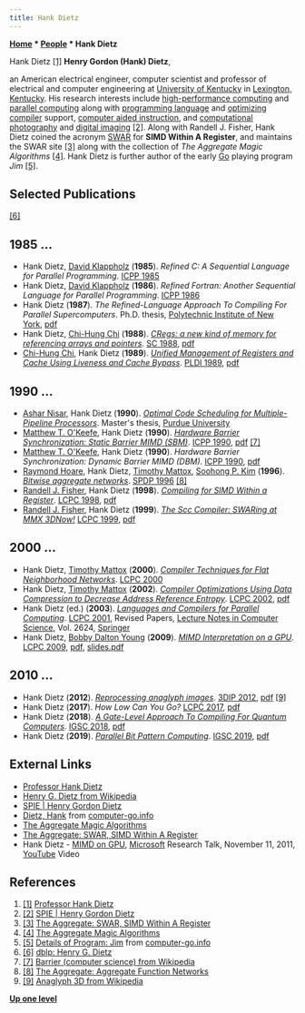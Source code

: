 ```yaml
---
title: Hank Dietz
---
```

**[Home](Home "Home") * [People](People "People") * Hank Dietz**

[](http://aggregate.org/hankd/) Hank Dietz <a id="cite-note-1" href="#cite-ref-1">[1]</a>
**Henry Gordon (Hank) Dietz**,

an American electrical engineer, computer scientist and professor of electrical and computer engineering at [University of Kentucky](https://en.wikipedia.org/wiki/University_of_Kentucky) in [Lexington, Kentucky](https://en.wikipedia.org/wiki/Lexington,_Kentucky).
His research interests include [high-performance computing](https://en.wikipedia.org/wiki/High-performance_computing) and [parallel computing](https://en.wikipedia.org/wiki/Parallel_computing) along with [programming language](Languages "Languages") and [optimizing compiler](https://en.wikipedia.org/wiki/Optimizing_compiler) support, [computer aided instruction](https://en.wikipedia.org/wiki/Educational_technology), and [computational photography](https://en.wikipedia.org/wiki/Computational_photography) and [digital imaging](https://en.wikipedia.org/wiki/Digital_imaging) <a id="cite-note-2" href="#cite-ref-2">[2]</a>.
Along with Randell J. Fisher, Hank Dietz coined the acronym [SWAR](SIMD_and_SWAR_Techniques "SIMD and SWAR Techniques") for **SIMD Within A Register**,
and maintains the SWAR site <a id="cite-note-3" href="#cite-ref-3">[3]</a> along with the collection of *The Aggregate Magic Algorithms* <a id="cite-note-4" href="#cite-ref-4">[4]</a>.
Hank Dietz is further author of the early [Go](Go "Go") playing program *Jim* <a id="cite-note-5" href="#cite-ref-5">[5]</a>.

## Selected Publications

<a id="cite-note-6" href="#cite-ref-6">[6]</a>

## 1985 ...

- Hank Dietz, [David Klappholz](https://dblp.uni-trier.de/pers/hd/k/Klappholz:David) (**1985**). *Refined C: A Sequential Language for Parallel Programming*. [ICPP 1985](https://dblp.uni-trier.de/db/conf/icpp/icpp1985.html)
- Hank Dietz, [David Klappholz](https://dblp.uni-trier.de/pers/hd/k/Klappholz:David) (**1986**). *Refined Fortran: Another Sequential Language for Parallel Programming*. [ICPP 1986](https://dblp.uni-trier.de/db/conf/icpp/icpp1986.html)
- Hank Dietz (**1987**). *The Refined-Language Approach To Compiling For Parallel Supercomputers*. Ph.D. thesis, [Polytechnic Institute of New York](https://en.wikipedia.org/wiki/New_York_University_Tandon_School_of_Engineering), [pdf](http://aggregate.org/REFINED/thesis.pdf)
- Hank Dietz, [Chi-Hung Chi](https://scholar.google.com.au/citations?user=lwwf1EoAAAAJ&hl=en) (**1988**). *[CRegs: a new kind of memory for referencing arrays and pointers](https://ieeexplore.ieee.org/document/44673)*. [SC 1988](https://dblp.uni-trier.de/db/conf/sc/sc1988.html), [pdf](http://aggregate.org/LAR/p360-dietz.pdf)
- [Chi-Hung Chi](https://scholar.google.com.au/citations?user=lwwf1EoAAAAJ&hl=en), Hank Dietz (**1989**). *[Unified Management of Registers and Cache Using Liveness and Cache Bypass](https://www.semanticscholar.org/paper/Unified-management-of-registers-and-cache-using-and-Chi-Dietz/3ab6a254e86715d8595e35bdc0ce92ec7e31294b)*. [PLDI 1989](https://dblp.uni-trier.de/db/conf/pldi/pldi89.html), [pdf](http://aggregate.org/LAR/p344-chi.pdf)

## 1990 ...

- [Ashar Nisar](https://dblp.uni-trier.de/pers/hd/n/Nisar:Ashar), Hank Dietz (**1990**). *[Optimal Code Scheduling for Multiple-Pipeline Processors](https://docs.lib.purdue.edu/ecetr/725/)*. Master's thesis, [Purdue University](https://en.wikipedia.org/wiki/Purdue_University)
- [Matthew T. O'Keefe](https://dblp.uni-trier.de/pers/hd/o/O=Keefe:Matthew_T=), Hank Dietz (**1990**). *[Hardware Barrier Synchronization: Static Barrier MIMD (SBM)](https://docs.lib.purdue.edu/ecetr/700/)*. [ICPP 1990](https://dblp.uni-trier.de/db/conf/icpp/icpp90-1.html), [pdf](https://pdfs.semanticscholar.org/5fac/16668a2c33784a060767e34e41df643f6abd.pdf) <a id="cite-note-7" href="#cite-ref-7">[7]</a>
- [Matthew T. O'Keefe](https://dblp.uni-trier.de/pers/hd/o/O=Keefe:Matthew_T=), Hank Dietz (**1990**). *Hardware Barrier Synchronization: Dynamic Barrier MIMD (DBM)*. [ICPP 1990](https://dblp.uni-trier.de/db/conf/icpp/icpp90-1.html), [pdf](https://docs.lib.purdue.edu/cgi/viewcontent.cgi?article=1705&context=ecetr)
- [Raymond Hoare](https://dblp.uni-trier.de/pers/hd/h/Hoare:Raymond_R=), Hank Dietz, [Timothy Mattox](https://dblp.uni-trier.de/pers/hd/m/Mattox:Timothy), [Soohong P. Kim](https://dblp.uni-trier.de/pers/hd/k/Kim:Soohong_P=) (**1996**). *[Bitwise aggregate networks](https://www.computer.org/csdl/proceedings-article/spdp/1996/76830306/12OmNzUgdez)*. [SPDP 1996](https://dblp.uni-trier.de/db/conf/spdp/spdp96.html) <a id="cite-note-8" href="#cite-ref-8">[8]</a>
- [Randell J. Fisher](https://dblp.uni-trier.de/pers/f/Fisher:Randall_J=.html), Hank Dietz (**1998**). *[Compiling for SIMD Within a Register](https://link.springer.com/chapter/10.1007/3-540-48319-5_19)*. [LCPC 1998](https://dblp.uni-trier.de/db/conf/lcpc/lcpc1998.html), [pdf](https://link.springer.com/chapter/10.1007/3-540-48319-5_19)
- [Randell J. Fisher](https://dblp.uni-trier.de/pers/f/Fisher:Randall_J=.html), Hank Dietz (**1999**). *[The Scc Compiler: SWARing at MMX 3DNow!](https://link.springer.com/chapter/10.1007%2F3-540-44905-1_25)* [LCPC 1999](https://dblp.uni-trier.de/db/conf/lcpc/lcpc1999.html), [pdf](http://aggregate.org/rfisher/Research/LCPC99/lcpc.final.pdf)

## 2000 ...

- Hank Dietz, [Timothy Mattox](https://dblp.uni-trier.de/pers/hd/m/Mattox:Timothy) (**2000**). *[Compiler Techniques for Flat Neighborhood Networks](https://link.springer.com/chapter/10.1007/3-540-45574-4_16)*. [LCPC 2000](https://dblp.uni-trier.de/db/conf/lcpc/lcpc2000.html)
- Hank Dietz, [Timothy Mattox](https://dblp.uni-trier.de/pers/hd/m/Mattox:Timothy) (**2002**). *[Compiler Optimizations Using Data Compression to Decrease Address Reference Entropy](https://link.springer.com/chapter/10.1007/11596110_9)*. [LCPC 2002](https://dblp.uni-trier.de/db/conf/lcpc/lcpc2002.html), [pdf](https://link.springer.com/chapter/10.1007/11596110_9)
- Hank Dietz (ed.) (**2003**). *[Languages and Compilers for Parallel Computing](https://link.springer.com/book/10.1007/3-540-35767-X)*. [LCPC 2001](https://dblp.org/db/conf/lcpc/lcpc2001), Revised Papers, [Lecture Notes in Computer Science](https://en.wikipedia.org/wiki/Lecture_Notes_in_Computer_Science), Vol. 2624, [Springer](https://en.wikipedia.org/wiki/Springer_Science%2BBusiness_Media)
- Hank Dietz, [Bobby Dalton Young](https://dblp.uni-trier.de/pers/hd/y/Young:Bobby_Dalton) (**2009**). *[MIMD Interpretation on a GPU](https://link.springer.com/chapter/10.1007/978-3-642-13374-9_5)*. [LCPC 2009](https://dblp.uni-trier.de/db/conf/lcpc/lcpc2009.html), [pdf](http://aggregate.ee.engr.uky.edu/EXHIBITS/SC09/mogsimlcpc09final.pdf), [slides.pdf](http://aggregate.org/GPUMC/mogsimlcpc09slides.pdf)

## 2010 ...

- Hank Dietz (**2012**). *[Reprocessing anaglyph images](https://www.spiedigitallibrary.org/conference-proceedings-of-spie/8290/1/Reprocessing-anaglyph-images/10.1117/12.912212.short?SSO=1)*. [3DIP 2012](https://dblp.uni-trier.de/db/conf/3dica/3dip2012.html), [pdf](http://aggregate.org/DIT/SPIEEI2012/spieei2012paper.pdf) <a id="cite-note-9" href="#cite-ref-9">[9]</a>
- Hank Dietz (**2017**). *How Low Can You Go?* [LCPC 2017](https://dblp.uni-trier.de/db/conf/lcpc/lcpc2017.html), [pdf](http://aggregate.org/EXHIBITS/SC18/hlcygslides.pdf)
- Hank Dietz (**2018**). *[A Gate-Level Approach To Compiling For Quantum Computers](https://ieeexplore.ieee.org/document/8752114)*. [IGSC 2018](https://dblp.uni-trier.de/db/conf/green/green2018.html), [pdf](http://aggregate.org/GLC/glacqc.pdf)
- Hank Dietz (**2019**). *[Parallel Bit Pattern Computing](https://ieeexplore.ieee.org/document/8957188)*. [IGSC 2019](https://dblp.uni-trier.de/db/conf/green/green2019.html), [pdf](http://aggregate.org/KREQC/igscc19.pdf)

## External Links

- [Professor Hank Dietz](http://aggregate.org/hankd/)
- [Henry G. Dietz from Wikipedia](https://en.wikipedia.org/wiki/Henry_G._Dietz)
- [SPIE | Henry Gordon Dietz](https://spie.org/profile/Henry.Dietz-31450?SSO=1)
- [Dietz, Hank](http://www.computer-go.info/db/operson.php?a=Dietz%2C+Hank) from [computer-go.info](http://www.computer-go.info/)
- [The Aggregate Magic Algorithms](http://aggregate.org/MAGIC/)
- [The Aggregate: SWAR, SIMD Within A Register](http://www.aggregate.org/SWAR/)
- Hank Dietz - [MIMD on GPU](https://www.microsoft.com/en-us/research/video/mimd-on-gpu/), [Microsoft](Microsoft "Microsoft") Research Talk, November 11, 2011, [YouTube](https://en.wikipedia.org/wiki/YouTube) Video

## References

1. <a id="cite-ref-1" href="#cite-note-1">[1]</a> [Professor Hank Dietz](http://aggregate.org/hankd/)
1. <a id="cite-ref-2" href="#cite-note-2">[2]</a> [SPIE | Henry Gordon Dietz](https://spie.org/profile/Henry.Dietz-31450?SSO=1)
1. <a id="cite-ref-3" href="#cite-note-3">[3]</a> [The Aggregate: SWAR, SIMD Within A Register](http://www.aggregate.org/SWAR/)
1. <a id="cite-ref-4" href="#cite-note-4">[4]</a> [The Aggregate Magic Algorithms](http://aggregate.org/MAGIC/)
1. <a id="cite-ref-5" href="#cite-note-5">[5]</a> [Details of Program: Jim](http://www.computer-go.info/db/oprog.php?a=Jim) from [computer-go.info](http://www.computer-go.info/)
1. <a id="cite-ref-6" href="#cite-note-6">[6]</a> [dblp: Henry G. Dietz](https://dblp.uni-trier.de/pers/hd/d/Dietz:Henry_G=)
1. <a id="cite-ref-7" href="#cite-note-7">[7]</a> [Barrier (computer science) from Wikipedia](<https://en.wikipedia.org/wiki/Barrier_(computer_science)>)
1. <a id="cite-ref-8" href="#cite-note-8">[8]</a> [The Aggregate: Aggregate Function Networks](http://aggregate.org/AFN/)
1. <a id="cite-ref-9" href="#cite-note-9">[9]</a> [Anaglyph 3D from Wikipedia](https://en.wikipedia.org/wiki/Anaglyph_3D)

**[Up one level](People "People")**

